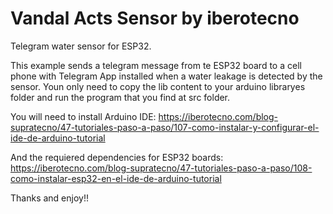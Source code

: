 Vandal Acts Sensor by iberotecno
=======

Telegram water sensor for ESP32.

This example sends a telegram message from te ESP32 board to a cell phone with Telegram App installed when a water leakage is detected by the sensor. Youn only need to copy the lib content to your arduino libraryes folder and run the program that you find at src folder.

You will need to install Arduino IDE: https://iberotecno.com/blog-supratecno/47-tutoriales-paso-a-paso/107-como-instalar-y-configurar-el-ide-de-arduino-tutorial

And the requiered dependencies for ESP32 boards: https://iberotecno.com/blog-supratecno/47-tutoriales-paso-a-paso/108-como-instalar-esp32-en-el-ide-de-arduino-tutorial

Thanks and enjoy!!
